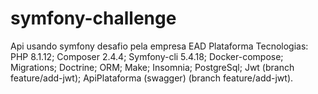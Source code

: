 # symfony-challenge
Api usando symfony desafio pela empresa EAD Plataforma
Tecnologias:
  PHP 8.1.12;
  Composer 2.4.4;
  Symfony-cli 5.4.18;
  Docker-compose;
  Migrations;
  Doctrine;
  ORM;
  Make;
  Insomnia;
  PostgreSql;
  Jwt (branch feature/add-jwt);
  ApiPlataforma (swagger) (branch feature/add-jwt).
